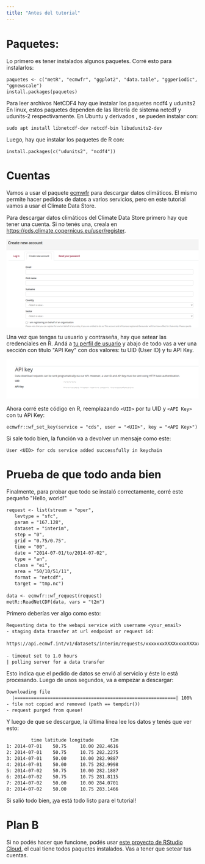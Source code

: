 ```yaml
---
title: "Antes del tutorial"
---
```



# Paquetes:

Lo primero es tener instalados algunos paquetes. Corré esto para instalarlos:

``` {.r}
paquetes <- c("metR", "ecmwfr", "ggplot2", "data.table", "ggperiodic", "ggnewscale")
install.packages(paquetes)
```

Para leer archivos NetCDF4 hay que instalar los paquetes ncdf4 y udunits2 
En linux, estos paquetes dependen de las librería de sistema netcdf y udunits-2 respectivamente. 
En Ubuntu y derivados , se pueden instalar con:


```{·bash}
sudo apt install libnetcdf-dev netcdf-bin libudunits2-dev
```

Luego, hay que instalar los paquetes de R con:

``` {.r}
install.packages(c("udunits2", "ncdf4"))
```

# Cuentas

Vamos a usar el paquete [ecmwfr](https://bluegreen-labs.github.io/ecmwfr/) para descargar datos climáticos. 
El mismo permite hacer pedidos de datos a varios servicios, pero en este tutorial vamos a usar el Climate Data Store. 

Para descargar datos climáticos del Climate Data Store primero hay que tener una cuenta. 
Si no tenés una, creala en <https://cds.climate.copernicus.eu/user/register>.

![Captura de pantalla del formulario de registro de Climate Data Store.](img/registro.png)

Una vez que tengas tu usuario y contraseña, hay que setear las credenciales en R.
Andá a [tu perfil de usuario](https://cds.climate.copernicus.eu/user/login?destination=user) y abajo de todo vas a ver una sección con título "API Key" con dos valores: tu UID (User ID) y tu API Key. 

![Captura de pantalla de ](img/api-key.png)

Ahora corré este código en R, reemplazando `<UID>` por tu UID y `<API Key>` con tu APi Key:

``` {.r}
ecmwfr::wf_set_key(service = "cds", user = "<UID>", key = "<API Key>")
```

Si sale todo bien, la función va a devolver un mensaje como este:

```
User <UID> for cds service added successfully in keychain
```

# Prueba de que todo anda bien

Finalmente, para probar que todo se instaló correctamente, corré este pequeño "Hello, world!"


```{·r}
request <- list(stream = "oper",
   levtype = "sfc",
   param = "167.128",
   dataset = "interim",
   step = "0",
   grid = "0.75/0.75",
   time = "00",
   date = "2014-07-01/to/2014-07-02",
   type = "an",
   class = "ei",
   area = "50/10/51/11",
   format = "netcdf",
   target = "tmp.nc")

data <- ecmwfr::wf_request(request)
metR::ReadNetCDF(data, vars = "t2m")
```

Primero deberías ver algo como esto:


```
Requesting data to the webapi service with username <your_email>
- staging data transfer at url endpoint or request id:
  https://api.ecmwf.int/v1/datasets/interim/requests/xxxxxxxXXXXxxxxXXXxxx

- timeout set to 1.0 hours
| polling server for a data transfer
```

Esto indica que el pedido de datos se envió al servicio y éste lo está procesando. 
Luego de unos segundos, va a empezar a descargar:

```
Downloading file
  |===========================================================| 100%
- file not copied and removed (path == tempdir())
- request purged from queue!
```

Y luego de que se descargue, la última línea lee los datos y tenés que ver esto:

```
         time latitude longitude      t2m
1: 2014-07-01    50.75     10.00 282.4616
2: 2014-07-01    50.75     10.75 282.2275
3: 2014-07-01    50.00     10.00 282.9887
4: 2014-07-01    50.00     10.75 282.9998
5: 2014-07-02    50.75     10.00 282.1887
6: 2014-07-02    50.75     10.75 281.8115
7: 2014-07-02    50.00     10.00 284.0701
8: 2014-07-02    50.00     10.75 283.1466
```


Si salió todo bien, ¡ya está todo listo para el tutorial!


# Plan B

Si no podés hacer que funcione, podés usar [este proyecto de RStudio Cloud](https://rstudio.cloud/project/2679681), el cual tiene todos paquetes instalados. 
Vas a tener que setear tus cuentas. 
